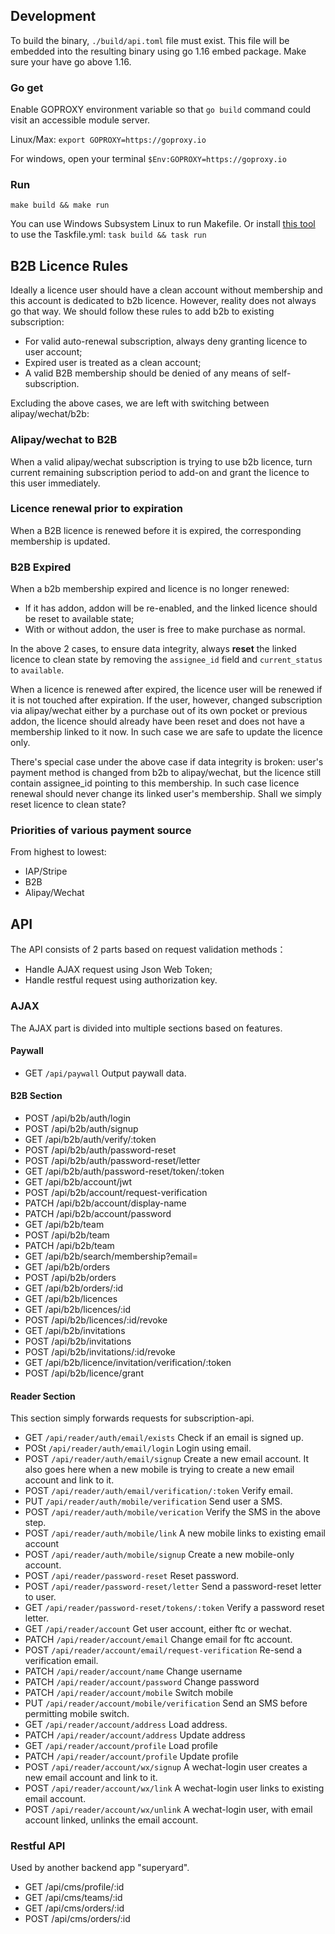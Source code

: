 ## Development

To build the binary, `./build/api.toml` file must exist. This file will be embedded into the resulting binary using go 1.16 embed package. Make sure your have go above 1.16.

### Go get

Enable GOPROXY environment variable so that `go build` command could visit an accessible module server.

Linux/Max: `export GOPROXY=https://goproxy.io`

For windows, open your terminal `$Env:GOPROXY=https://goproxy.io`

### Run

`make build && make run`

You can use Windows Subsystem Linux to run Makefile. Or install [this tool](https://taskfile.dev/#/installation) to use the Taskfile.yml: `task build && task run`

## B2B Licence Rules

Ideally a licence user should have a clean account without membership and this account is dedicated to b2b licence. However, reality does not always go that way. We should follow these rules to add b2b to existing subscription:

* For valid auto-renewal subscription, always deny granting licence to user account;
* Expired user is treated as a clean account;
* A valid B2B membership should be denied of any means of self-subscription.

Excluding the above cases, we are left with switching between alipay/wechat/b2b:

### Alipay/wechat to B2B

When a valid alipay/wechat subscription is trying to use b2b licence, turn current remaining subscription period to add-on and grant the licence to this user immediately.

### Licence renewal prior to expiration

When a B2B licence is renewed before it is expired, the corresponding membership is updated.

### B2B Expired

When a b2b membership expired and licence is no longer renewed:

* If it has addon, addon will be re-enabled, and the linked licence should be reset to available state;
* With or without addon, the user is free to make purchase as normal.

In the above 2 cases, to ensure data integrity, always **reset** the linked licence to clean state by removing the `assignee_id` field and `current_status` to `available`.

When a licence is renewed after expired, the licence user will be renewed if it is not touched after expiration. If the user, however, changed subscription via alipay/wechat either by a purchase out of its own pocket or previous addon, the licence should already have been reset and does not have a membership linked to it now. In such case we are safe to update the licence only.

There's special case under the above case if data integrity is broken: user's payment method is changed from b2b to alipay/wechat, but the licence still contain assignee_id pointing to this membership. In such case licence renewal should never change its linked user's membership. Shall we simply reset licence to clean state?

### Priorities of various payment source

From highest to lowest:

* IAP/Stripe
* B2B
* Alipay/Wechat

## API

The API consists of 2 parts based on request validation methods：

* Handle AJAX request using Json Web Token;
* Handle restful request using authorization key.

### AJAX

The AJAX part is divided into multiple sections based on features.

#### Paywall

* GET `/api/paywall` Output paywall data.

#### B2B Section

* POST /api/b2b/auth/login
* POST /api/b2b/auth/signup
* GET /api/b2b/auth/verify/:token
* POST /api/b2b/auth/password-reset
* POST /api/b2b/auth/password-reset/letter
* GET /api/b2b/auth/password-reset/token/:token
* GET /api/b2b/account/jwt
* POST /api/b2b/account/request-verification
* PATCH /api/b2b/account/display-name
* PATCH /api/b2b/account/password
* GET /api/b2b/team
* POST /api/b2b/team
* PATCH /api/b2b/team
* GET /api/b2b/search/membership?email=<string>
* GET /api/b2b/orders
* POST /api/b2b/orders
* GET /api/b2b/orders/:id
* GET /api/b2b/licences
* GET /api/b2b/licences/:id
* POST /api/b2b/licences/:id/revoke
* GET /api/b2b/invitations
* POST /api/b2b/invitations
* POST /api/b2b/invitations/:id/revoke
* GET /api/b2b/licence/invitation/verification/:token
* POST /api/b2b/licence/grant

#### Reader Section

This section simply forwards requests for subscription-api.

* GET `/api/reader/auth/email/exists` Check if an email is signed up.
* POSt `/api/reader/auth/email/login` Login using email.
* POST `/api/reader/auth/email/signup` Create a new email account. It also goes here when a new mobile is trying to create a new email account and link to it.
* POST `/api/reader/auth/email/verification/:token` Verify email.
* PUT `/api/reader/auth/mobile/verification` Send user a SMS.
* POST `/api/reader/auth/mobile/verication` Verify the SMS in the above step.
* POST `/api/reader/auth/mobile/link` A new mobile links to existing email account
* POST `/api/reader/auth/mobile/signup` Create a new mobile-only account.
* POST `/api/reader/password-reset` Reset password.
* POST `/api/reader/password-reset/letter` Send a password-reset letter to user.
* GET `/api/reader/password-reset/tokens/:token` Verify a password reset letter.
* GET `/api/reader/account` Get user account, either ftc or wechat.
* PATCH `/api/reader/account/email` Change email for ftc account.
* POST `/api/reader/account/email/request-verification` Re-send a verification email.
* PATCH `/api/reader/account/name` Change username
* PATCH `/api/reader/account/password` Change password
* PATCH `/api/reader/account/mobile` Switch mobile
* PUT `/api/reader/account/mobile/verification` Send an SMS before permitting mobile switch.
* GET `/api/reader/account/address` Load address.
* PATCH `/api/reader/account/address` Update address
* GET `/api/reader/account/profile` Load profile
* PATCH `/api/reader/account/profile` Update profile
* POST `/api/reader/account/wx/signup` A wechat-login user creates a new email account and link to it.
* POST `/api/reader/account/wx/link` A wechat-login user links to existing email account.
* POST `/api/reader/account/wx/unlink` A wechat-login user, with email account linked, unlinks the email account.

### Restful API

Used by another backend app "superyard".

* GET /api/cms/profile/:id
* GET /api/cms/teams/:id
* GET /api/cms/orders/:id
* POST /api/cms/orders/:id
